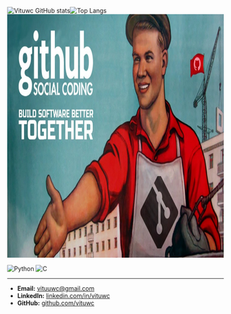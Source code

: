 ![Vituwc GitHub stats](https://github-readme-stats.vercel.app/api?username=vituwc&show_icons=true&theme=transparent&date=<timestamp>)![Top Langs](https://github-readme-stats.vercel.app/api/top-langs/?username=vituwc&layout=compact&theme=transparent&date=<timestamp>)
<img src="https://github.com/vituwc/vituwc/blob/main/communist-github.jpg" width="1024" height="567" alt="Comunista GitHub">


![Python](https://img.shields.io/badge/Python-3776AB?style=for-the-badge&logo=python&logoColor=white&color=30363d) ![C](https://img.shields.io/badge/C-00599C?style=for-the-badge&logo=c&logoColor=white&color=30363d)

 

---

- **Email:** [vituuwc@gmail.com](mailto:vituuwc@gmail.com)  
- **LinkedIn:** [linkedin.com/in/vituwc](https://linkedin.com/in/vituwc)  
- **GitHub:** [github.com/vituwc](https://github.com/vituwc)  
